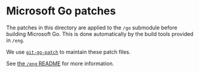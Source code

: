 # Microsoft Go patches

The patches in this directory are applied to the `/go` submodule before building Microsoft Go.
This is done automatically by the build tools provided in `/eng`.

We use [`git-go-patch`](https://github.com/microsoft/go-infra/tree/main/cmd/git-go-patch) to maintain these patch files.

See [the `/eng` README](../eng/README.md) for more information.

